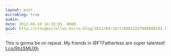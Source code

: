 ```yaml
---
layout: post
microblog: true
audio: 
date: 2012-04-10 14:33:01 -0600
guid: http://craigmcclellan.micro.blog/2012/04/10/t189813257006088192.html
---
```

This is gonna be on repeat. My friends in @FTFatherless are super talented! [t.co/9hzSMUXh](http://t.co/9hzSMUXh)
